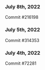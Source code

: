### July 8th, 2022

Commit #216198

### July 5th, 2022

Commit #314353


### July 4th, 2022

Commit #72281
